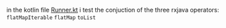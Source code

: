 
in the kotlin file [Runner.kt](../src/main/kotlin/Runner.kt)
i test the conjuction of the three rxjava operators:
`flatMapIterable`
`flatMap`
`toList`
